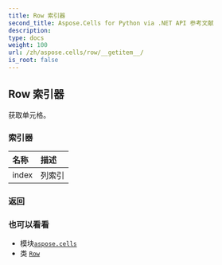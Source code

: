 ```yaml
---
title: Row 索引器
second_title: Aspose.Cells for Python via .NET API 参考文献
description:
type: docs
weight: 100
url: /zh/aspose.cells/row/__getitem__/
is_root: false
---
```

## Row 索引器

获取单元格。
### 索引器
|名称|描述|
| :- | :- |
| index |列索引|



### 返回



### 也可以看看
* 模块[`aspose.cells`](../../)
* 类 [`Row`](/cells/python-net/zh/aspose.cells/row)

